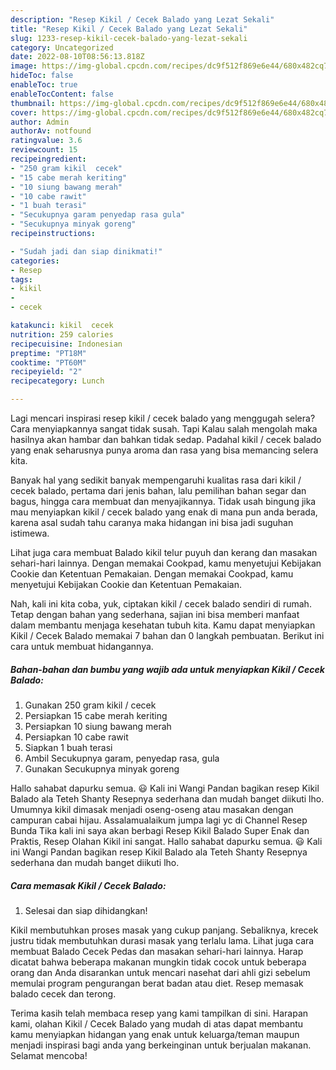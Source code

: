 ```yaml
---
description: "Resep Kikil / Cecek Balado yang Lezat Sekali"
title: "Resep Kikil / Cecek Balado yang Lezat Sekali"
slug: 1233-resep-kikil-cecek-balado-yang-lezat-sekali
category: Uncategorized
date: 2022-08-10T08:56:13.818Z
image: https://img-global.cpcdn.com/recipes/dc9f512f869e6e44/680x482cq70/kikil-cecek-balado-foto-resep-utama.jpg
hideToc: false
enableToc: true
enableTocContent: false
thumbnail: https://img-global.cpcdn.com/recipes/dc9f512f869e6e44/680x482cq70/kikil-cecek-balado-foto-resep-utama.jpg
cover: https://img-global.cpcdn.com/recipes/dc9f512f869e6e44/680x482cq70/kikil-cecek-balado-foto-resep-utama.jpg
author: Admin
authorAv: notfound
ratingvalue: 3.6
reviewcount: 15
recipeingredient:
- "250 gram kikil  cecek"
- "15 cabe merah keriting"
- "10 siung bawang merah"
- "10 cabe rawit"
- "1 buah terasi"
- "Secukupnya garam penyedap rasa gula"
- "Secukupnya minyak goreng"
recipeinstructions:

- "Sudah jadi dan siap dinikmati!"
categories:
- Resep
tags:
- kikil
- 
- cecek

katakunci: kikil  cecek 
nutrition: 259 calories
recipecuisine: Indonesian
preptime: "PT18M"
cooktime: "PT60M"
recipeyield: "2"
recipecategory: Lunch

---
```



Lagi mencari inspirasi resep kikil / cecek balado yang menggugah selera? Cara menyiapkannya sangat tidak susah. Tapi Kalau salah mengolah maka hasilnya akan hambar dan bahkan tidak sedap. Padahal kikil / cecek balado yang enak seharusnya punya aroma dan rasa yang bisa memancing selera kita.


Banyak hal yang sedikit banyak mempengaruhi kualitas rasa dari kikil / cecek balado, pertama dari jenis bahan, lalu pemilihan bahan segar dan bagus, hingga cara membuat dan menyajikannya. Tidak usah bingung jika mau menyiapkan kikil / cecek balado yang enak di mana pun anda berada, karena asal sudah tahu caranya maka hidangan ini bisa jadi suguhan istimewa.

Lihat juga cara membuat Balado kikil telur puyuh dan kerang dan masakan sehari-hari lainnya. Dengan memakai Cookpad, kamu menyetujui Kebijakan Cookie dan Ketentuan Pemakaian. Dengan memakai Cookpad, kamu menyetujui Kebijakan Cookie dan Ketentuan Pemakaian.


Nah, kali ini kita coba, yuk, ciptakan kikil / cecek balado sendiri di rumah. Tetap dengan bahan yang sederhana, sajian ini bisa memberi manfaat dalam membantu menjaga kesehatan tubuh kita. Kamu dapat menyiapkan Kikil / Cecek Balado memakai 7 bahan dan 0 langkah pembuatan. Berikut ini cara untuk membuat hidangannya.

<!--inarticleads1-->

##### Bahan-bahan dan bumbu yang wajib ada untuk menyiapkan Kikil / Cecek Balado:

1. Gunakan 250 gram kikil / cecek
1. Persiapkan 15 cabe merah keriting
1. Persiapkan 10 siung bawang merah
1. Persiapkan 10 cabe rawit
1. Siapkan 1 buah terasi
1. Ambil Secukupnya garam, penyedap rasa, gula
1. Gunakan Secukupnya minyak goreng


Hallo sahabat dapurku semua. 😃 Kali ini Wangi Pandan bagikan resep Kikil Balado ala Teteh Shanty Resepnya sederhana dan mudah banget diikuti lho. Umumnya kikil dimasak menjadi oseng-oseng atau masakan dengan campuran cabai hijau. Assalamualaikum jumpa lagi yc di Channel Resep Bunda Tika kali ini saya akan berbagi Resep Kikil Balado Super Enak dan Praktis, Resep Olahan Kikil ini sangat. Hallo sahabat dapurku semua. 😃 Kali ini Wangi Pandan bagikan resep Kikil Balado ala Teteh Shanty Resepnya sederhana dan mudah banget diikuti lho. 

<!--inarticleads2-->

##### Cara memasak Kikil / Cecek Balado:


1. Selesai dan siap dihidangkan!

Kikil membutuhkan proses masak yang cukup panjang. Sebaliknya, krecek justru tidak membutuhkan durasi masak yang terlalu lama. Lihat juga cara membuat Balado Cecek Pedas dan masakan sehari-hari lainnya. Harap dicatat bahwa beberapa makanan mungkin tidak cocok untuk beberapa orang dan Anda disarankan untuk mencari nasehat dari ahli gizi sebelum memulai program pengurangan berat badan atau diet. Resep memasak balado cecek dan terong. 

Terima kasih telah membaca resep yang kami tampilkan di sini. Harapan kami, olahan Kikil / Cecek Balado yang mudah di atas dapat membantu kamu menyiapkan hidangan yang enak untuk keluarga/teman maupun menjadi inspirasi bagi anda yang berkeinginan untuk berjualan makanan. Selamat mencoba!
